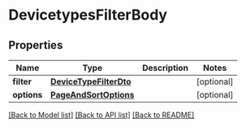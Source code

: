 # DevicetypesFilterBody

## Properties
Name | Type | Description | Notes
------------ | ------------- | ------------- | -------------
**filter** | [**DeviceTypeFilterDto**](DeviceTypeFilterDto.md) |  | [optional] 
**options** | [**PageAndSortOptions**](PageAndSortOptions.md) |  | [optional] 

[[Back to Model list]](../README.md#documentation-for-models) [[Back to API list]](../README.md#documentation-for-api-endpoints) [[Back to README]](../README.md)

